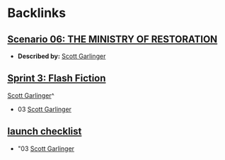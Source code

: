 
# Backlinks
## [Scenario 06: THE MINISTRY OF RESTORATION ](<Scenario 06: THE MINISTRY OF RESTORATION .md>)
- **Described by:** [Scott Garlinger](<Scott Garlinger.md>)

## [Sprint 3: Flash Fiction](<Sprint 3: Flash Fiction.md>)
[Scott Garlinger](<Scott Garlinger.md>)^

- 03 [Scott Garlinger](<Scott Garlinger.md>)

## [launch checklist](<launch checklist.md>)
- "03 [Scott Garlinger](<Scott Garlinger.md>)

